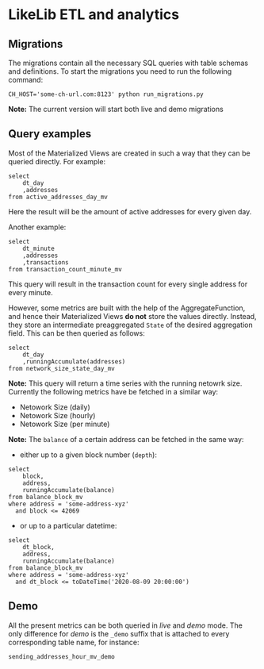 # LikeLib ETL and analytics

## Migrations

The migrations contain all the necessary SQL queries with table schemas and definitions.
To start the migrations you need to run the following command:
```
CH_HOST='some-ch-url.com:8123' python run_migrations.py
```
**Note:** The current version will start both live and demo migrations

## Query examples

Most of the Materialized Views are created in such a way that they can be queried directly.
For example:
```
select 
    dt_day
    ,addresses
from active_addresses_day_mv
```
Here the result will be the amount of active addresses for every given day.

Another example:
```
select
    dt_minute
    ,addresses
    ,transactions
from transaction_count_minute_mv
```
This query will result in the transaction count for every single address for every minute.

However, some metrics are built with the help of the AggregateFunction, and hence their Materialized Views **do not** store the values directly. Instead, they store an intermediate preaggregated `State` of the desired aggregation field. This can be then queried as follows:

```
select 
    dt_day
    ,runningAccumulate(addresses)
from network_size_state_day_mv
```

**Note:** This query will return a time series with the running netowrk size. Currently the following metrics have be fetched in a similar way:
- Netowork Size (daily)
- Netowork Size (hourly)
- Netowork Size (per minute)

**Note:** The `balance` of a certain address can be fetched in the same way:
- either up to a given block number (`depth`):
```
select
    block,
    address,
    runningAccumulate(balance)
from balance_block_mv
where address = 'some-address-xyz'
  and block <= 42069
```

- or up to a particular datetime:
```
select
    dt_block,
    address,
    runningAccumulate(balance)
from balance_block_mv
where address = 'some-address-xyz'
  and dt_block <= toDateTime('2020-08-09 20:00:00')
```

## Demo

All the present metrics can be both queried in *live* and *demo* mode. The only difference for *demo* is the `_demo` suffix that is attached to every corresponding table name, for instance:
```
sending_addresses_hour_mv_demo
```